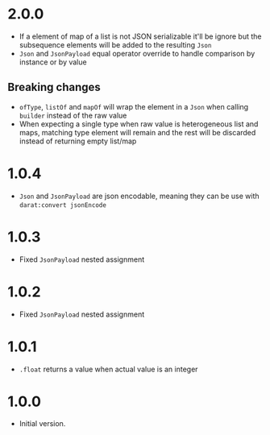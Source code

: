 # 2.0.0

- If a element of map of a list is not JSON serializable it'll be ignore but the subsequence elements will be added to the resulting `Json`
- `Json` and `JsonPayload` equal operator override to handle comparison by instance or by value

## Breaking changes
- `ofType`, `listOf` and `mapOf` will wrap the element in a `Json` when calling `builder` instead of the raw value
- When expecting a single type when raw value is heterogeneous list and maps, matching type element will remain and the rest will be discarded instead of returning empty list/map

# 1.0.4

- `Json` and `JsonPayload` are json encodable, meaning they can be use with `darat:convert jsonEncode`

# 1.0.3

- Fixed `JsonPayload` nested assignment

# 1.0.2

- Fixed `JsonPayload` nested assignment

# 1.0.1

- `.float` returns a value when actual value is an integer

# 1.0.0

- Initial version.
